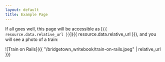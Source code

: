 ```yaml
---
layout: default
title: Example Page
---
```


If all goes well, this page will be accessible as [`{{ resource.data.relative_url }}`]({{ resource.data.relative_url }}), and you will see a photo of a train:

![Train on Rails]({{ "/bridgetown_writebook/train-on-rails.jpeg" | relative_url }})

